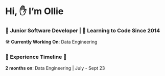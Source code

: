 # Hi, ✋ I’m Ollie

### 👶 **Junior Software Developer** | 🧠 **Learning to Code Since 2014**

🛠 **Currently Working On**: Data Engineering

### 🚶 Experience Timeline 🚶
**2 months on**: Data Engineering | July - Sept 23
